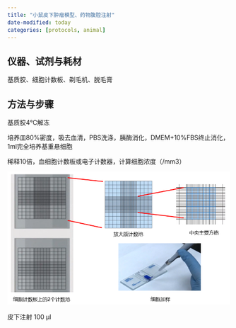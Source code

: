 ```yaml
---
title: "小鼠皮下肿瘤模型、药物腹腔注射"
date-modified: today
categories: [protocols, animal]
---
```


## 仪器、试剂与耗材

基质胶、细胞计数板、剃毛机、脱毛膏

## 方法与步骤

基质胶4℃解冻

培养皿80%密度，吸去血清，PBS洗涤，胰酶消化，DMEM+10%FBS终止消化，1ml完全培养基重悬细胞

稀释10倍，血细胞计数板或电子计数器，计算细胞浓度（/mm3）

![](images/血细胞计数板.png)

皮下注射 100 μl